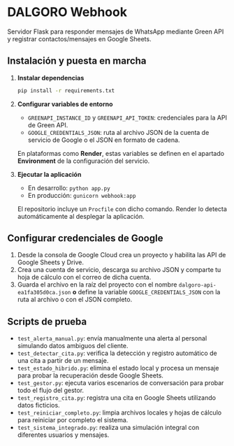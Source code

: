 # DALGORO Webhook

Servidor Flask para responder mensajes de WhatsApp mediante Green API y registrar contactos/mensajes en Google Sheets.

## Instalación y puesta en marcha

1. **Instalar dependencias**
   ```bash
   pip install -r requirements.txt
   ```
2. **Configurar variables de entorno**
   - `GREENAPI_INSTANCE_ID` y `GREENAPI_API_TOKEN`: credenciales para la API de Green API.
   - `GOOGLE_CREDENTIALS_JSON`: ruta al archivo JSON de la cuenta de servicio de Google o el JSON en formato de cadena.

   En plataformas como **Render**, estas variables se definen en el apartado **Environment** de la configuración del servicio.
3. **Ejecutar la aplicación**
   - En desarrollo: `python app.py`
   - En producción: `gunicorn webhook:app`
   
   El repositorio incluye un `Procfile` con dicho comando. Render lo detecta automáticamente al desplegar la aplicación.

## Configurar credenciales de Google

1. Desde la consola de Google Cloud crea un proyecto y habilita las API de Google Sheets y Drive.
2. Crea una cuenta de servicio, descarga su archivo JSON y comparte tu hoja de cálculo con el correo de dicha cuenta.
3. Guarda el archivo en la raíz del proyecto con el nombre `dalgoro-api-ea1fa305d0ca.json` **o**
   define la variable `GOOGLE_CREDENTIALS_JSON` con la ruta al archivo o con el JSON completo.

## Scripts de prueba

- `test_alerta_manual.py`: envía manualmente una alerta al personal simulando datos ambiguos del cliente.
- `test_detectar_cita.py`: verifica la detección y registro automático de una cita a partir de un mensaje.
- `test_estado_hibrido.py`: elimina el estado local y procesa un mensaje para probar la recuperación desde Google Sheets.
- `test_gestor.py`: ejecuta varios escenarios de conversación para probar todo el flujo del gestor.
- `test_registro_cita.py`: registra una cita en Google Sheets utilizando datos ficticios.
- `test_reiniciar_completo.py`: limpia archivos locales y hojas de cálculo para reiniciar por completo el sistema.
- `test_sistema_integrado.py`: realiza una simulación integral con diferentes usuarios y mensajes.
